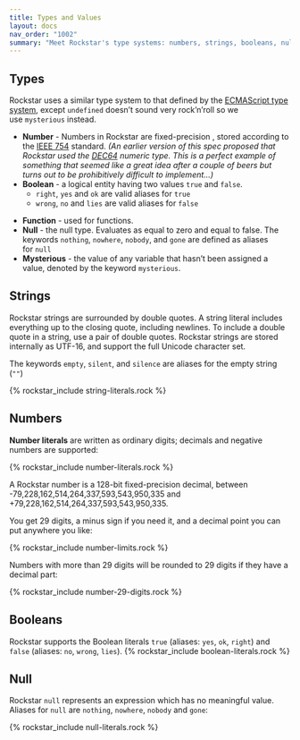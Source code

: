 ```yaml
---
title: Types and Values
layout: docs
nav_order: "1002"
summary: "Meet Rockstar's type systems: numbers, strings, booleans, null, and mysterious."
---
```

## Types

Rockstar uses a similar type system to that defined by the [ECMAScript type system](http://www.ecma-international.org/ecma-262/5.1/#sec-8), except `undefined` doesn’t sound very rock’n’roll so we use `mysterious` instead.

* **Number** - Numbers in Rockstar are fixed-precision , stored according to the [IEEE 754](https://en.wikipedia.org/wiki/IEEE_754) standard. _(An earlier version of this spec proposed that Rockstar used the [DEC64](http://www.dec64.com/) numeric type. This is a perfect example of something that seemed like a great idea after a couple of beers but turns out to be prohibitively difficult to implement…)_
* **Boolean** - a logical entity having two values `true` and `false`.
	- `right`, `yes` and `ok` are valid aliases for `true`
	- `wrong`, `no` and `lies` are valid aliases for `false`
- **Function** - used for functions.
- **Null** - the null type. Evaluates as equal to zero and equal to false. The keywords `nothing`, `nowhere`, `nobody`, and `gone` are defined as aliases for `null`
- **Mysterious** - the value of any variable that hasn’t been assigned a value, denoted by the keyword `mysterious`.

## Strings

Rockstar strings are surrounded by double quotes. A string literal includes everything up to the closing quote, including newlines. To include a double quote in a string, use a pair of double quotes. Rockstar strings are stored internally as UTF-16, and support the full Unicode character set.

The keywords `empty`, `silent`, and `silence` are aliases for the empty string (`""`)

{% rockstar_include string-literals.rock %}
## Numbers

**Number literals** are written as ordinary digits; decimals and negative numbers are supported:

{% rockstar_include number-literals.rock %}

A Rockstar number is a 128-bit fixed-precision decimal, between -79,228,162,514,264,337,593,543,950,335 and +79,228,162,514,264,337,593,543,950,335.

You get 29 digits, a minus sign if you need it, and a decimal point you can put anywhere you like:

{% rockstar_include number-limits.rock %}

Numbers with more than 29 digits will be rounded to 29 digits if they have a decimal part:

{% rockstar_include number-29-digits.rock %}
## Booleans
Rockstar supports the Boolean literals `true` (aliases: `yes`, `ok`, `right`) and `false` (aliases: `no`, `wrong`, `lies`).
{% rockstar_include boolean-literals.rock %}
## Null

Rockstar `null` represents an expression which has no meaningful value. Aliases for `null` are `nothing`, `nowhere`, `nobody` and `gone`:

{% rockstar_include null-literals.rock %}